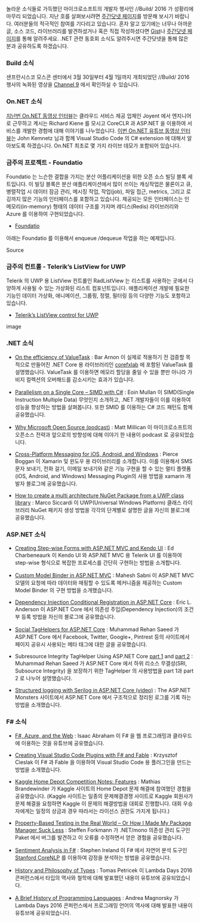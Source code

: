 놀라운 소식들로 가득했던 마이크로소프트의 개발자 행사인 //Build/ 2016 가 성황리에 마무리 되었습니다. 지난 호를 살펴보시려면 [주간닷넷 페이지](https://www.facebook.com/jugan.net/)를 방문해 보시기 바랍니다. 여러분들의 적극적인 참여를 기다리고 있습니다. 혼자 알고 있기에는 너무나 아까운 글, 소스 코드, 라이브러리를 발견하셨거나 혹은 직접 작성하셨다면 [Gist](https://gist.github.com/options/e9fc443b8c882157fe4a)나 [주간닷넷 페이지](https://www.facebook.com/jugan.net/)를 통해 알려주세요. .NET 관련 동호회 소식도 알려주시면 주간닷넷을 통해 많은 분과 공유하도록 하겠습니다.

### Build 소식
샌프란시스코 모스콘 센터에서 3월 30일부터 4월 1일까지 개최되었던 //Build/ 2016 행사의 녹화된 영상을 [Channel 9](https://channel9.msdn.com/Events/Build) 에서 확인하실 수 있습니다.

### On.NET 소식
[지난번 On.NET 동영상 인터뷰](https://www.youtube.com/watch?v=v5YUoeFCoe8)는 클라우드 서비스 제공 업체인 Joyent 에서 엔지니어로 근무하고 계시는 Richard Kiene 를 모시고 CoreCLR 과 ASP.NET 을 이용하여 서비스를 개발한 경험에 대해 이야기를 나누었습니다. [이번 On.NET 유튜브 동영상 인터뷰](https://www.youtube.com/watch?v=OjNbBOjcLRk)는 John Kemnetz 님과 함께 Visual Studio Code 의 C# extension 에 대해서 알아보도록 하겠습니다. On.NET 최초로 몇 가지 라이브 데모가 포함되어 있습니다. 

### 금주의 프로젝트 - Foundatio
Foundatio 는 느슨한 결합을 가지는 분산 어플리케이션을 위한 오픈 소스 빌딩 블록 세트입니다. 이 빌딩 블록은 분산 애플리케이션에서 많이 쓰이는 캐싱작업은 물론이고 큐, 병렬작업 시 데이터 잠금 관리, 메시징 작업, 작업(job), 파일 접근, metrics, 그리고 로깅까지 많은 기능의 인터페이스를 포함하고 있습니다. 제공되는 모든 인터페이스는 인 메모리(in-memory) 형태의 데이터 구조를 가지며 레디스(Redis) 라이브러리와 Azure 를 이용하여 구현되었습니다. 

* [Foundatio](https://github.com/exceptionless/Foundatio)

아래는 Foundatio 를 이용해서 enqueue /dequeue 작업을 하는 예제입니다.

Source

### 금주의 컨트롤 - Telerik’s ListView for UWP

Telerik 의 UWP 용 ListView 컨트롤인 RadListView 는 리스트를 사용하는 곳에서 다양하게 사용될 수 있는 가상화된 리스트 컴포넌트입니다. 애플리케이션 개발에 필요한 기능인 데이터 가상화, 애니메이션, 그룹핑, 정렬, 필터링 등의 다양한 기능도 포함하고 있습니다.

* [Telerik’s ListView control for UWP](http://docs.telerik.com/windows-universal/controls/radlistview/listview-overview)

image

### .NET 소식
* [On the efficiency of ValueTask](https://blog.i3arnon.com/2015/11/30/valuetask/) : Bar Arnon 이 실제로 적용하기 전 검증할 목적으로 만들어진 .NET Core 용 라이브러리인 [corefxlab](https://github.com/dotnet/corefxlab) 에 포함된 ValueTask<T> 를 설명했습니다. ValueTask<T> 를 이용하면 메모리 할당을 줄일 수 있을 뿐만 아니라 가비지 컬렉션의 오버해드를 감소시키는 효과가 있습니다. 

* [Parallelism on a Single Core – SIMD with C#](http://instil.co/2016/03/21/parallelism-on-a-single-core-simd-with-c/) : Eoin Mullan 이 SIMD(Single Instruction Multiple Data) 무엇인지 소개하고, .NET 개발자들이 이를 이용하여 성능을 향상하는 방법을 살펴봅니다. 또한 SMID 를 이용하는 C# 코드 패턴도 함께 공유했습니다. 

* [Why Microsoft Open Source (podcast)](http://developer.telerik.com/topics/web-development/microsoft-open-source/) : Matt Millican 이 마이크로소프트의 오픈소스 전략과 앞으로의 방향성에 대해 이야기 한 내용이 podcast 로 공유되었습니다.

* [Cross-Platform Messaging for iOS, Android, and Windows](https://blog.xamarin.com/cross-platform-messaging-for-ios-android-and-windows/) : Pierce Boggan 이 Xamarin 및 윈도우 용 라이브러리를 소개합니다. 이를 이용해서 SMS 문자 보내기, 전화 걸기, 이메일 보내기와 같은 기능 구현을 할 수 있는 멀티 플렛폼(iOS, Android, and Windows) Messaging Plugin의 사용 방법을 xamarin 개발자 블로그에 공유했습니다. 

* [How to create a multi architecture NuGet Package from a UWP class library](http://msicc.net/?p=4442) : Marco Siccardi 이 UWP(Universal Windows Platform) 클래스 라이브러리 NuGet 패키지 생성 방법을 각각의 단계별로 설명한 글을 자신의 블로그에 공유했습니다.

### ASP.NET 소식
* [Creating Step-wise Forms with ASP.NET MVC and Kendo UI](http://developer.telerik.com/featured/step-wise-forms-with-asp-net-mvc-and-kendo-ui/) : Ed Charbeneaurk 이 Kendo UI 와 ASP.NET MVC 용 Telerik UI 를 이용하여 step-wise 형식으로 복잡한 프로세스를 간단히 구현하는 방법을 소개합니다. 

* [Custom Model Binder in ASP.NET MVC](http://www.dotnetcurry.com/aspnet-mvc/1261/custom-model-binder-aspnet-mvc) : Mahesh Sabni 이 ASP.NET MVC 모델의 요청에 따라 데이터와 매핑할 수 있도록 메커니즘을 제공하는 Custom Model Binder 의 구현 방법을 소개했습니다.

* [Dependency Injection Conditional Registration in ASP.NET Core](http://www.elanderson.net/2016/03/dependency-injection-conditional-registration-in-asp-net-core/) : Eric L. Anderson 이 ASP.NET Core 에서 의존성 주입(Dependency Injection)의 조건부 등록 방법을 자신의 블로그에 공유했습니다.

* [Social TagHelpers for ASP.NET Core](http://rehansaeed.com/social-taghelpers-for-asp-net-core/) : Muhammad Rehan Saeed 가 ASP.NET Core 에서 Facebook, Twitter, Google+, Pintrest 등의 사이트에서 페이지 공유시 사용되는 메타 태그에 대한 글을 공유했습니다.

* Subresource Integrity TagHelper Using ASP.NET Core [part 1](http://rehansaeed.com/subresource-integrity-taghelper-using-asp-net-core/) and [part 2](http://rehansaeed.com/subresource-integrity-taghelper-using-asp-net-core-part-2/) : Muhammad Rehan Saeed 가 ASP.NET Core 에서 하위 리소스 무결성(SRI, Subsource Integrity) 을 보장하기 위한 TagHelper 의 사용방법을 part 1과 part 2 로 나누어 설명했습니다.

* [Structured logging with Serilog in ASP.NET Core (video)](http://aspnetmonsters.com/2016/03/monsters-weekly%5Cep17/) : The ASP.NET Monsters 사이트에서 ASP.NET Core 에서 구조적으로 정리된 로그를 기록 하는 방법을 소개했습니다.

### F# 소식
* [F#, Azure, and the Web](https://www.youtube.com/watch?v=DZLSkWHLFII) : Isaac Abraham 이 F# 을 웹 프로그래밍과 클라우드에 이용하는 것을 유튜브에 공유했습니다.

* [Creating Visual Studio Code Plugins with F# and Fable](http://kcieslak.io/Creating-VS-Code-plugins-with-F-and-Fable/) : Krzysztof Cieslak 이 F# 과 Fable 을 이용하여 Visual Studio Code 용 플러그인을 만드는 방법을 소개했습니다. 

* [Kaggle Home Depot Competition Notes: Features](http://brandewinder.com/2016/03/26/kaggle-home-depot-features/) : Mathias Brandewinder 가 Kaggle 사이트의 Home Depot 문제 해결에 참여했던 경험을 공유했습니다. (Kaggle 사이트는 일종의 문제해결경쟁 사이트로 Kaggle 회원사가 문제 해결을 요청하면 Kaggle 이 문제의 해결방법을 대회로 진행합니다. 대회 우승자에게는 일정의 상금과 경우 따라서는 라이선스 권한도 가지게 됩니다.)

* [Property-Based Testing in the Real World – Or How I Made My Package Manager Suck Less](http://www.navision-blog.de/blog/2016/03/21/property-based-testing-in-the-real-world/) : Steffen Forkmann 가 .NET/mono 의존성 관리 도구인 Paket 에서 버그를 발견하고 이 오류를 수정하면서 얻은 경험을 공유했습니다.

* [Sentiment Analysis in F#](https://automatagears.com/articles/sentiment-analysis-in-fsharp/) : Stephen Ireland 이 F# 에서 자연어 분석 도구인 [Stanford CoreNLP](https://stanfordnlp.github.io/CoreNLP/) 를 이용하여 감정을 분석하는 방법을 공유했습니다.

* [History and Philosophy of Types](https://www.youtube.com/watch?v=ITIsxWqduE4) : Tomas Petricek 이 Lambda Days 2016 콘퍼런스에서 타입의 역사와 철학에 대해 발표했던 내용이 유튜브에 공유되었습니다.

* [A Brief History of Programming Languages](https://www.youtube.com/watch?v=3Z27n_ReTI8) : Andrea Magnorsky 가 Lambda Days 2016 콘퍼런스에서 프로그래밍 언어의 역사에 대해 발표한 내용이 유튜브에 공유되었습니다.

